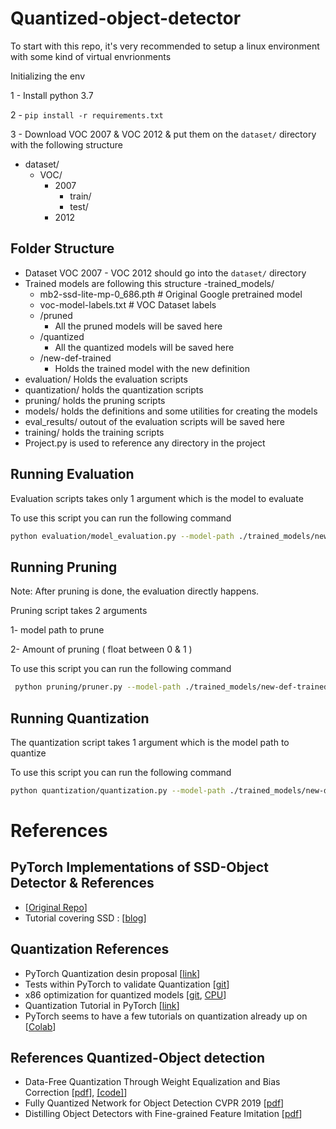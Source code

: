 # Quantized-object-detector
To start with this repo, it's very recommended to setup a linux environment with some kind of virtual envrionments 

Initializing the env

1 - Install python 3.7
 
2 - `pip install -r requirements.txt`

3 - Download VOC 2007 & VOC 2012 & put them on the `dataset/` directory with the following structure

- dataset/  
    - VOC/
        -  2007
            -  train/
            -  test/  
        - 2012
    
    
        

## Folder Structure 
- Dataset VOC 2007 - VOC 2012 should go into the `dataset/` directory 
- Trained models are following this structure 
-trained_models/ 
    - mb2-ssd-lite-mp-0_686.pth   # Original Google pretrained model
    - voc-model-labels.txt # VOC Dataset labels
    - /pruned
        - All the pruned models will be saved here
    - /quantized
        - All the quantized models will be saved here
    - /new-def-trained
        - Holds the trained model with the new definition
- evaluation/ Holds the evaluation scripts
- quantization/ holds the quantization scripts 
- pruning/ holds the pruning scripts 
- models/ holds the definitions and some utilities for creating the models
- eval_results/ outout of the evaluation scripts will be saved here
- training/ holds the training scripts 
- Project.py is used to reference any directory in the project


## Running Evaluation
Evaluation scripts takes only 1 argument which is the model to evaluate

To use this script you can run the following command
```bash
python evaluation/model_evaluation.py --model-path ./trained_models/new-def-trained/mb2-ssd-lite-Epoch-119-Loss-4.837355399743105.pth
```

## Running Pruning
Note: After pruning is done, the evaluation directly happens.

Pruning script takes 2 arguments

1- model path to prune

2- Amount of pruning ( float between 0 & 1 )

To use this script you can run the following command
```bash
 python pruning/pruner.py --model-path ./trained_models/new-def-trained/mb2-ssd-lite-Epoch-119-Loss-4.837355399743105.pth --amount 0.2
```

## Running Quantization
The quantization script takes 1 argument which is the model path to quantize 

To use this script you can run the following command
```bash
python quantization/quantization.py --model-path ./trained_models/new-def-trained/mb2-ssd-lite-Epoch-119-Loss-4.837355399743105.pth 
```


# References
## PyTorch Implementations of SSD-Object Detector & References
- [[Original Repo](https://github.com/qfgaohao/pytorch-ssd)]
- Tutorial covering SSD : [[blog](https://lilianweng.github.io/lil-log/2018/12/27/object-detection-part-4.html)]

## Quantization References
- PyTorch Quantization desin proposal [[link](https://github.com/pytorch/pytorch/wiki/torch_quantization_design_proposal)]
- Tests within PyTorch to validate Quantization [[git](https://github.com/pytorch/pytorch/blob/master/test/test_quantization.py)]
- x86 optimization for quantized models [[git](https://github.com/pytorch/pytorch/tree/master/aten/src/ATen/native/quantized), [CPU](https://github.com/pytorch/pytorch/tree/master/aten/src/ATen/native/quantized/cpu)]
- Quantization Tutorial in PyTorch [[link](https://pytorch.org/tutorials/#quantization-experimental)]
- PyTorch seems to have a few tutorials on quantization already up on [[Colab](https://pytorch.org/tutorials/intermediate/quantized_transfer_learning_tutorial.html)]


## References Quantized-Object detection
- Data-Free Quantization Through Weight Equalization and Bias Correction [[pdf](https://arxiv.org/pdf/1906.04721v3.pdf)], [[code]](https://github.com/ANSHUMAN87/Bias-Correction)]
- Fully Quantized Network for Object Detection CVPR 2019 [[pdf](http://openaccess.thecvf.com/content_CVPR_2019/papers/Li_Fully_Quantized_Network_for_Object_Detection_CVPR_2019_paper.pdf)]
- Distilling Object Detectors with Fine-grained Feature Imitation [[pdf](https://arxiv.org/pdf/1906.03609.pdf)]
